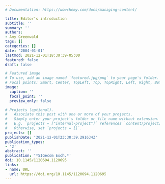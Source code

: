 ```yaml
---
# Documentation: https://wowchemy.com/docs/managing-content/

title: Editor's introduction
subtitle: ''
summary: ''
authors:
- Amy Greenwald
tags: []
categories: []
date: '2004-01-01'
lastmod: 2021-12-01T18:30:39-05:00
featured: false
draft: false

# Featured image
# To use, add an image named `featured.jpg/png` to your page's folder.
# Focal points: Smart, Center, TopLeft, Top, TopRight, Left, Right, BottomLeft, Bottom, BottomRight.
image:
  caption: ''
  focal_point: ''
  preview_only: false

# Projects (optional).
#   Associate this post with one or more of your projects.
#   Simply enter your project's folder or file name without extension.
#   E.g. `projects = ["internal-project"]` references `content/project/deep-learning/index.md`.
#   Otherwise, set `projects = []`.
projects: []
publishDate: '2021-12-01T23:30:39.291634Z'
publication_types:
- '2'
abstract: ''
publication: '*SIGecom Exch.*'
doi: 10.1145/1120694.1120695
links:
- name: URL
  url: https://doi.org/10.1145/1120694.1120695
---
```

